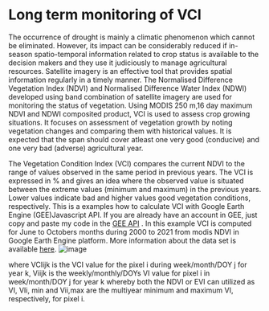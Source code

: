 # Long term monitoring of VCI

The occurrence of drought is mainly a climatic phenomenon which cannot be eliminated. However, its impact can be considerably reduced if in-season spatio-temporal information related to crop status is available to the decision makers and they use it judiciously to manage agricultural resources. Satellite imagery is an effective tool that provides spatial information regularly in a timely manner. The Normalised Difference Vegetation Index (NDVI) and Normalised Difference Water Index (NDWI) developed using band combination of satellite imagery are used for monitoring the status of vegetation. Using MODIS 250 m,16 day maximum NDVI and NDWI composited product, VCI is used to assess crop growing situations. It focuses on assessment of vegetation growth by noting vegetation changes and comparing them with historical values. It is expected that the span should cover atleast one very good (conducive) and one very bad (adverse) agricultural year.

The Vegetation Condition Index (VCI) compares the current NDVI to the range of values observed in the same period in previous years. The VCI is expressed in % and gives an idea where the observed value is situated between the extreme values (minimum and maximum) in the previous years. Lower values indicate bad and higher values good vegetation conditions, respectively. This is a examples how to calculate VCI with Google Earth Engine (GEE)Javascript API. If you are already have an account in GEE, just copy and paste my code in the [GEE API](https://code.earthengine.google.co.in/) .
In this example VCI is computed for June to Octobers months during 2000 to 2021 from modis NDVI in Google Earth Engine  platform. More information about the data set is available [here](https://developers.google.com/earth-engine/datasets/catalog/MODIS_006_MOD13Q1).
![image](https://user-images.githubusercontent.com/104507985/182211574-185bf1cc-b618-49de-93ab-72a671fc89e6.png)

where VCIijk is the VCI value for the pixel i during week/month/DOY j for year k, Viijk is the weekly/monthly/DOYs VI value for pixel i in week/month/DOY j for year k whereby both the NDVI or EVI can utilized as VI, VIi, min and Vii,max are the multiyear minimum and maximum VI, respectively, for pixel i.
